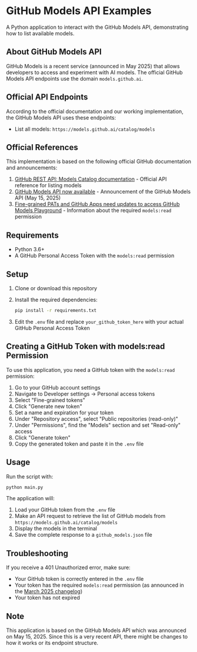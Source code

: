 # GitHub Models API Examples

A Python application to interact with the GitHub Models API, demonstrating how to list available models.

## About GitHub Models API

GitHub Models is a recent service (announced in May 2025) that allows developers to access and experiment with AI models. The official GitHub Models API endpoints use the domain `models.github.ai`.

## Official API Endpoints

According to the official documentation and our working implementation, the GitHub Models API uses these endpoints:

- List all models: `https://models.github.ai/catalog/models`

## Official References

This implementation is based on the following official GitHub documentation and announcements:

1. [GitHub REST API: Models Catalog documentation](https://docs.github.com/en/rest/models/catalog?apiVersion=2022-11-28#list-all-models) - Official API reference for listing models
2. [GitHub Models API now available](https://github.blog/changelog/2025-05-15-github-models-api-now-available/) - Announcement of the GitHub Models API (May 15, 2025)
3. [Fine-grained PATs and GitHub Apps need updates to access GitHub Models Playground](https://github.blog/changelog/2025-03-18-as-of-march-29-fine-grained-pats-and-github-apps-need-updates-to-access-github-models-playground/) - Information about the required `models:read` permission

## Requirements

- Python 3.6+
- A GitHub Personal Access Token with the `models:read` permission

## Setup

1. Clone or download this repository
2. Install the required dependencies:

   ```bash
   pip install -r requirements.txt
   ```

3. Edit the `.env` file and replace `your_github_token_here` with your actual GitHub Personal Access Token

## Creating a GitHub Token with models:read Permission

To use this application, you need a GitHub token with the `models:read` permission:

1. Go to your GitHub account settings
2. Navigate to Developer settings → Personal access tokens
3. Select "Fine-grained tokens"
4. Click "Generate new token"
5. Set a name and expiration for your token
6. Under "Repository access", select "Public repositories (read-only)"
7. Under "Permissions", find the "Models" section and set "Read-only" access
8. Click "Generate token"
9. Copy the generated token and paste it in the `.env` file

## Usage

Run the script with:

```bash
python main.py
```

The application will:

1. Load your GitHub token from the `.env` file
2. Make an API request to retrieve the list of GitHub models from `https://models.github.ai/catalog/models`
3. Display the models in the terminal
4. Save the complete response to a `github_models.json` file

## Troubleshooting

If you receive a 401 Unauthorized error, make sure:

- Your GitHub token is correctly entered in the `.env` file
- Your token has the required `models:read` permission (as announced in the [March 2025 changelog](https://github.blog/changelog/2025-03-18-as-of-march-29-fine-grained-pats-and-github-apps-need-updates-to-access-github-models-playground/))
- Your token has not expired

## Note

This application is based on the GitHub Models API which was announced on May 15, 2025. Since this is a very recent API, there might be changes to how it works or its endpoint structure.
